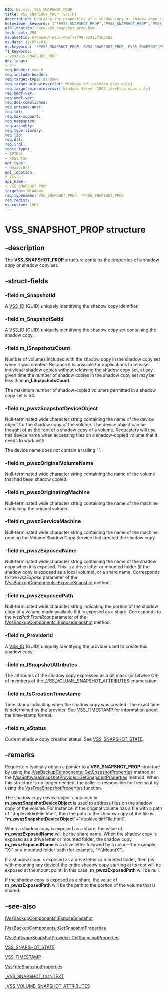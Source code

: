 ```yaml
---
UID: NS:vss._VSS_SNAPSHOT_PROP
title: VSS_SNAPSHOT_PROP (vss.h)
description: Contains the properties of a shadow copy or shadow copy set.helpviewer_keywords: ["*PVSS_SNAPSHOT_PROP","PVSS_SNAPSHOT_PROP","PVSS_SNAPSHOT_PROP structure pointer [VSS]","VSS_SNAPSHOT_PROP","VSS_SNAPSHOT_PROP structure [VSS]","_win32_vss_snapshot_prop","base.vss_snapshot_prop","vss/PVSS_SNAPSHOT_PROP","vss/VSS_SNAPSHOT_PROP"]
old-location: base\vss_snapshot_prop.htm
tech.root: VSS
ms.assetid: 070ec204-e751-4ebf-8f99-3c415f203cb2
ms.date: 12/05/2018
ms.keywords: '*PVSS_SNAPSHOT_PROP, PVSS_SNAPSHOT_PROP, PVSS_SNAPSHOT_PROP structure pointer [VSS], VSS_SNAPSHOT_PROP, VSS_SNAPSHOT_PROP structure [VSS], _win32_vss_snapshot_prop, base.vss_snapshot_prop, vss/PVSS_SNAPSHOT_PROP, vss/VSS_SNAPSHOT_PROP'
f1_keywords:
- vss/VSS_SNAPSHOT_PROP
dev_langs:
- c++
req.header: vss.h
req.include-header: 
req.target-type: Windows
req.target-min-winverclnt: Windows XP [desktop apps only]
req.target-min-winversvr: Windows Server 2003 [desktop apps only]
req.kmdf-ver: 
req.umdf-ver: 
req.ddi-compliance: 
req.unicode-ansi: 
req.idl: 
req.max-support: 
req.namespace: 
req.assembly: 
req.type-library: 
req.lib: 
req.dll: 
req.irql: 
topic_type:
- APIRef
- kbSyntax
api_type:
- HeaderDef
api_location:
- Vss.h
api_name:
- VSS_SNAPSHOT_PROP
targetos: Windows
req.typenames: VSS_SNAPSHOT_PROP, *PVSS_SNAPSHOT_PROP
req.redist: 
ms.custom: 19H1
---
```


# VSS_SNAPSHOT_PROP structure


## -description


The <b>VSS_SNAPSHOT_PROP</b> structure contains the 
    properties of a shadow copy or shadow copy set.


## -struct-fields




### -field m_SnapshotId

A <a href="https://docs.microsoft.com/windows/desktop/VSS/volume-shadow-copy-api-data-types">VSS_ID</a> (GUID) uniquely 
      identifying the shadow copy identifier.


### -field m_SnapshotSetId

A <a href="https://docs.microsoft.com/windows/desktop/VSS/volume-shadow-copy-api-data-types">VSS_ID</a> (GUID) 
      uniquely identifying the shadow copy set containing the shadow copy.


### -field m_lSnapshotsCount

Number of volumes included with the shadow copy in the shadow copy set when it was created. Because it is 
      possible for applications to release individual shadow copies without releasing the shadow copy set, at any 
      given time the number of shadow copies in the shadow copy set may be less than 
      <b>m_LSnapshotsCount</b>. 
      

The maximum number of shadow-copied volumes permitted in a shadow copy set is 64.


### -field m_pwszSnapshotDeviceObject

Null-terminated wide character string containing the name of the device object for the shadow copy of the 
      volume. The device object can be thought of as the root of a shadow copy of a volume. Requesters will use this 
      device name when accessing files on a shadow-copied volume that it needs to work with. 
      

The device name does not contain a trailing "\".


### -field m_pwszOriginalVolumeName

Null-terminated wide character string containing the name of the volume that had been shadow copied.


### -field m_pwszOriginatingMachine

Null-terminated wide character string containing the name of the machine containing the original 
      volume.


### -field m_pwszServiceMachine

Null-terminated wide character string containing the name of the machine running the Volume Shadow Copy 
      Service that created the shadow copy.


### -field m_pwszExposedName

Null-terminated wide character string containing the name of the shadow copy when it is exposed. This is a 
      drive letter or mounted folder (if the shadow copy is exposed as a local volume), or a share name. Corresponds to 
      the <i>wszExpose</i> parameter of the 
      <a href="https://docs.microsoft.com/windows/desktop/api/vsbackup/nf-vsbackup-ivssbackupcomponents-exposesnapshot">IVssBackupComponents::ExposeSnapshot</a> 
      method.


### -field m_pwszExposedPath

Null-terminated wide character string indicating the portion of the shadow copy of a volume made available 
      if it is exposed as a share. Corresponds to the <i>wszPathFromRoot</i> parameter of the 
      <a href="https://docs.microsoft.com/windows/desktop/api/vsbackup/nf-vsbackup-ivssbackupcomponents-exposesnapshot">IVssBackupComponents::ExposeSnapshot</a> 
      method.


### -field m_ProviderId

A <a href="https://docs.microsoft.com/windows/desktop/VSS/volume-shadow-copy-api-data-types">VSS_ID</a> (GUID) 
      uniquely identifying the provider used to create this shadow copy.


### -field m_lSnapshotAttributes

The attributes of the shadow copy expressed as a bit mask (or bitwise OR) of members of the 
      <a href="https://docs.microsoft.com/windows/desktop/api/vss/ne-vss-vss_volume_snapshot_attributes">_VSS_VOLUME_SNAPSHOT_ATTRIBUTES</a> 
      enumeration.


### -field m_tsCreationTimestamp

Time stamp indicating when the shadow copy was created. The exact time is determined by the provider. See 
      <a href="https://docs.microsoft.com/windows/desktop/VSS/volume-shadow-copy-api-data-types">VSS_TIMESTAMP</a> for 
      information about the time-stamp format.


### -field m_eStatus

Current shadow copy creation status. See 
      <a href="https://docs.microsoft.com/windows/desktop/api/vss/ne-vss-vss_snapshot_state">VSS_SNAPSHOT_STATE</a>.


## -remarks



Requesters typically obtain a pointer to a <b>VSS_SNAPSHOT_PROP</b> structure by using the <a href="https://docs.microsoft.com/windows/desktop/api/vsbackup/nf-vsbackup-ivssbackupcomponents-getsnapshotproperties">IVssBackupComponents::GetSnapshotProperties</a> method or the <a href="https://docs.microsoft.com/windows/desktop/api/vsprov/nf-vsprov-ivsssoftwaresnapshotprovider-getsnapshotproperties">IVssSoftwareSnapshotProvider::GetSnapshotProperties</a> method. When this structure is no longer needed, the caller is responsible for freeing it by using the <a href="https://docs.microsoft.com/windows/desktop/api/vsbackup/nf-vsbackup-vssfreesnapshotproperties">VssFreeSnapshotProperties</a> function.

The shadow copy device object contained in <b>m_pwszSnapshotDeviceObject</b> is used to 
    address files on the shadow copy of the volume. For instance, if the original volume has a file with a path of 
    "\topleveldir\File.html", then the path to the shadow copy of the file is 
    "<b>m_pwszSnapshotDeviceObject</b>"+"\topleveldir\File.html".

When a shadow copy is exposed as a share, the value of 
    <b>m_pwszExposedName</b> will be the share name. When the shadow copy is exposed as a drive letter or mounted folder, the shadow copy <b>m_pwszExposedName</b> is a 
    drive letter followed by a colon—for example, "X:" or a mounted folder path 
    (for example, "Y:\MountX").

If a shadow copy is exposed as a drive letter or mounted folder, then (as with mounting 
    any device) the entire shadow copy starting at its root will be exposed at the mount point. In this case, 
    <b>m_pwszExposedPath</b> will be null.

If the shadow copy is exposed as a share, the value of 
    <b>m_pwszExposedPath</b> will be the path to the portion of the volume that is shared.




## -see-also




<a href="https://docs.microsoft.com/windows/desktop/api/vsbackup/nf-vsbackup-ivssbackupcomponents-exposesnapshot">IVssBackupComponents::ExposeSnapshot</a>



<a href="https://docs.microsoft.com/windows/desktop/api/vsbackup/nf-vsbackup-ivssbackupcomponents-getsnapshotproperties">IVssBackupComponents::GetSnapshotProperties</a>



<a href="https://docs.microsoft.com/windows/desktop/api/vsprov/nf-vsprov-ivsssoftwaresnapshotprovider-getsnapshotproperties">IVssSoftwareSnapshotProvider::GetSnapshotProperties</a>



<a href="https://docs.microsoft.com/windows/desktop/api/vss/ne-vss-vss_snapshot_state">VSS_SNAPSHOT_STATE</a>



<a href="https://docs.microsoft.com/windows/desktop/VSS/volume-shadow-copy-api-data-types">VSS_TIMESTAMP</a>



<a href="https://docs.microsoft.com/windows/desktop/api/vsbackup/nf-vsbackup-vssfreesnapshotproperties">VssFreeSnapshotProperties</a>



<a href="https://docs.microsoft.com/windows/desktop/api/vss/ne-vss-vss_snapshot_context">_VSS_SNAPSHOT_CONTEXT</a>



<a href="https://docs.microsoft.com/windows/desktop/api/vss/ne-vss-vss_volume_snapshot_attributes">_VSS_VOLUME_SNAPSHOT_ATTRIBUTES</a>
 

 

